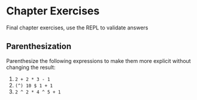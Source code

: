 # Chapter Exercises
Final chapter exercises, use the REPL to validate answers

## Parenthesization
Parenthesize the following expressions to make them more explicit without changing the result:
1. `2 + 2 * 3 - 1`
2. `(^) 10 $ 1 + 1`
3. `2 ^ 2 * 4 ^ 5 + 1`
